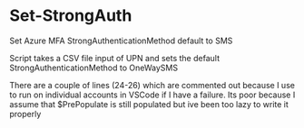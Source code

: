 # Set-StrongAuth
Set Azure MFA StrongAuthenticationMethod default to SMS

Script takes a CSV file input of UPN and sets the default StrongAuthenticationMethod to OneWaySMS

There are a couple of lines (24-26) which are commented out because I use to run on individual accounts in VSCode 
if I have a failure. Its poor because I assume that $PrePopulate is still populated but ive been too lazy to write it properly



